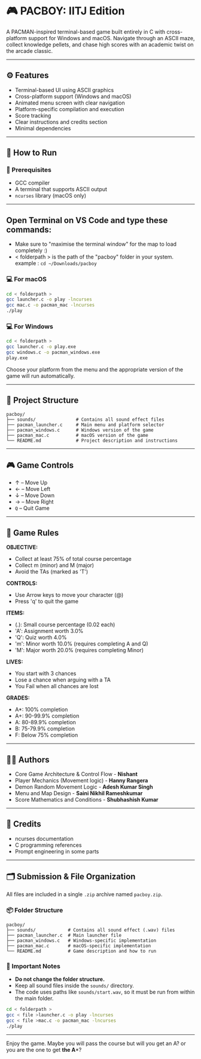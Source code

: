 # 🎮 PACBOY: IITJ Edition

A PACMAN-inspired terminal-based game built entirely in C with cross-platform support for Windows and macOS. Navigate through an ASCII maze, collect knowledge pellets, and chase high scores with an academic twist on the arcade classic.

---

## ⚙️ Features

- Terminal-based UI using ASCII graphics
- Cross-platform support (Windows and macOS)
- Animated menu screen with clear navigation
- Platform-specific compilation and execution
- Score tracking
- Clear instructions and credits section
- Minimal dependencies

---

## 🚀 How to Run

### 🔧 Prerequisites

- GCC compiler
- A terminal that supports ASCII output
- `ncurses` library (macOS only)
---

## Open Terminal on VS Code and type these commands:
-  Make sure to "maximise the terminal window" for the map to load completely :)
- < folderpath > is the path of the "pacboy" folder in your system. <br>
   example :  ```cd ~/Downloads/pacboy  ```

### 💻 For macOS

```bash
cd < folderpath >
gcc launcher.c -o play -lncurses
gcc mac.c -o pacman_mac -lncurses
./play
```

### 💻 For Windows



```bash
cd < folderpath >
gcc launcher.c -o play.exe 
gcc windows.c -o pacman_windows.exe 
play.exe
```

Choose your platform from the menu and the appropriate version of the game will run automatically.

---

## 📁 Project Structure

```
pacboy/
├── sounds/               # Contains all sound effect files 
├── pacman_launcher.c     # Main menu and platform selector
├── pacman_windows.c      # Windows version of the game
├── pacman_mac.c          # macOS version of the game
└── README.md             # Project description and instructions
```

---

## 🎮 Game Controls

- ↑ – Move Up  
- ← – Move Left  
- ↓ – Move Down  
- → – Move Right  
- `Q` – Quit Game

---

## 📜 Game Rules


**OBJECTIVE:**
- Collect at least 75% of total course percentage
- Collect m (minor) and M (major)
- Avoid the TAs (marked as 'T')

**CONTROLS:**
- Use Arrow keys to move your character (@)
- Press 'q' to quit the game

**ITEMS:**
- (.): Small course percentage (0.02 each)
- 'A': Assignment worth 3.0%
- 'Q': Quiz worth 4.0%
- 'm': Minor worth 10.0% (requires completing A and Q)
- 'M': Major worth 20.0% (requires completing Minor)

**LIVES:**
- You start with 3 chances
- Lose a chance when arguing with a TA
- You Fail when all chances are lost

**GRADES:**
- A*: 100% completion
- A+: 90-99.9% completion
- A: 80-89.9% completion
- B: 75-79.9% completion
- F: Below 75% completion

---

## 👨‍💻 Authors

- Core Game Architecture & Control Flow - **Nishant** 
- Player Mechanics (Movement logic) - **Hanny Rangera** 
- Demon Random Movement Logic - **Adesh Kumar Singh** 
- Menu and Map Design - **Saini Nikhil Rameshkumar** 
- Score Mathematics and Conditions - **Shubhashish Kumar** 

---

## 📝 Credits

- ncurses documentation
- C programming references
- Prompt engineering in some parts

---

## 🗂️ Submission & File Organization

All files are included in a single `.zip` archive named `pacboy.zip`.

### 📦 Folder Structure
```
pacboy/
├── sounds/            # Contains all sound effect (.wav) files
├── pacman_launcher.c  # Main launcher file
├── pacman_windows.c   # Windows-specific implementation
├── pacman_mac.c       # macOS-specific implementation
└── README.md          # Game description and how to run
```

### 📁 Important Notes
- **Do not change the folder structure.**
- Keep all sound files inside the `sounds/` directory.
- The code uses paths like `sounds/start.wav`, so it must be run from within the main folder.

```bash
cd < folderpath >
gcc < file >launcher.c -o play -lncurses
gcc < file >mac.c -o pacman_mac -lncurses
./play
```

---

Enjoy the game. Maybe you will pass the course but will you get an A? or you are the one to get **the A***?